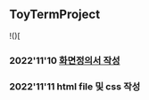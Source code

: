 ## ToyTermProject

!()[

### 2022'11'10  [화면정의서 작성](https://github.com/keamy-eun/html_ToyTermProject/blob/master/docs/%EA%B8%B0%EC%9A%B0%20%ED%8C%80%EC%9D%98%20%ED%99%94%EB%A9%B4%EC%84%A4%EA%B3%84.pdf)

### 2022'11'11 html file 및 css 작성
